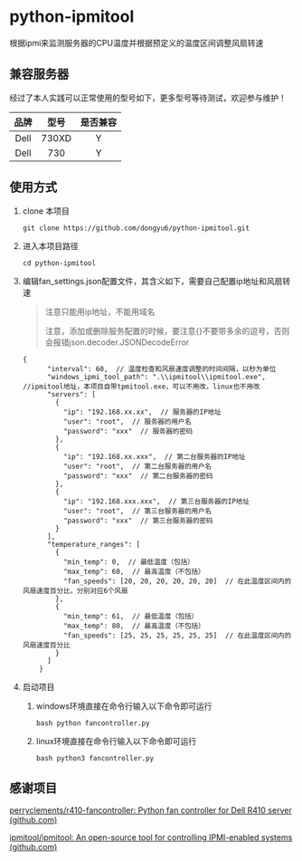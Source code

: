 # python-ipmitool

根据ipmi来监测服务器的CPU温度并根据预定义的温度区间调整风扇转速

## 兼容服务器

经过了本人实践可以正常使用的型号如下，更多型号等待测试，欢迎参与维护！

|  品牌  |  型号   | 是否兼容 |
|:----:|:-----:|:----:|
| Dell | 730XD |  Y   |
| Dell |  730  |  Y   |

## 使用方式

1. clone 本项目

    ```
    git clone https://github.com/dongyu6/python-ipmitool.git
    ```
2. 进入本项目路径

    ```
    cd python-ipmitool
    ```
3. 编辑fan\_settings.json配置文件，其含义如下，需要自己配置ip地址和风扇转速

    > 注意只能用ip地址，不能用域名
    >
    > 注意，添加或删除服务配置的时候，要注意{}不要带多余的逗号，否则会报错json.decoder.JSONDecodeError
    >

    ```
    {
          "interval": 60,  // 温度检查和风扇速度调整的时间间隔，以秒为单位
          "windows_ipmi_tool_path": ".\\ipmitool\\ipmitool.exe", //ipmitool地址，本项目自带tpmitool.exe，可以不用改，linux也不用改
          "servers": [
            {
              "ip": "192.168.xx.xx",  // 服务器的IP地址
              "user": "root",  // 服务器的用户名
              "password": "xxx"  // 服务器的密码
            },
            {
              "ip": "192.168.xx.xxx",  // 第二台服务器的IP地址
              "user": "root",  // 第二台服务器的用户名
              "password": "xxx"  // 第二台服务器的密码
            },
            {
              "ip": "192.168.xxx.xxx",  // 第三台服务器的IP地址
              "user": "root",  // 第三台服务器的用户名
              "password": "xxx"  // 第三台服务器的密码
            }
          ],
          "temperature_ranges": [
            {
              "min_temp": 0,  // 最低温度（包括）
              "max_temp": 60,  // 最高温度（不包括）
              "fan_speeds": [20, 20, 20, 20, 20, 20]  // 在此温度区间内的风扇速度百分比，分别对应6个风扇
            },
            {
              "min_temp": 61,  // 最低温度（包括）
              "max_temp": 80,  // 最高温度（不包括）
              "fan_speeds": [25, 25, 25, 25, 25, 25]  // 在此温度区间内的风扇速度百分比
            }
          ]
        }
    ```
4. 启动项目

    1. windows环境直接在命令行输入以下命令即可运行

        ```
        bash python fancontroller.py
        ```
    2. linux环境直接在命令行输入以下命令即可运行

        ```
        bash python3 fancontroller.py 
        ```

## 感谢项目

[perryclements/r410-fancontroller: Python fan controller for Dell R410 server (github.com)](https://github.com/perryclements/r410-fancontroller)

[ipmitool/ipmitool: An open-source tool for controlling IPMI-enabled systems (github.com)](https://github.com/ipmitool/ipmitool)